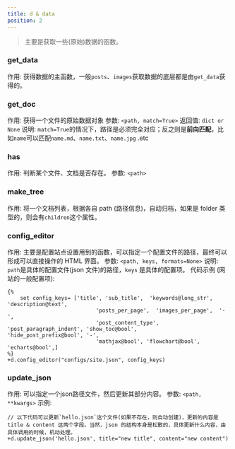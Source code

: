 ```yaml
---
title: d & data
position: 2
---
```

> 主要是获取一些(原始)数据的函数。

### get_data
作用: 获得数据的主函数，一般`posts`、`images`获取数据的底层都是由`get_data`获得的。


### get_doc
作用: 获得一个文件的原始数据对象
参数: `<path, match=True>`
返回值: `dict or None`
说明: `match=True`的情况下，路径是必须完全对应；反之则是**前向匹配**，比如`name`可以匹配`name.md`、`name.txt`、`name.jpg` .etc

### has
作用: 判断某个文件、文档是否存在。
参数: `<path>`

### make_tree
作用:  将一个文档列表，根据各自 path (路径信息)，自动归档，如果是 folder 类型的，则会有`children`这个属性。

### config_editor
作用: 主要是配置站点设置用到的函数，可以指定一个配置文件的路径，最终可以形成可以直接操作的 HTML 界面。
参数: `<path, keys, formats=None>`
说明: `path`是具体的配置文件(json 文件)的路径，`keys` 是具体的配置项。
代码示例 (网站的一般配置项):
```jade
{%
    set config_keys= ['title', 'sub_title',  'keywords@long_str',  'description@text',
							'posts_per_page',  'images_per_page',  '-',
							'post_content_type',  'post_paragraph_indent', 'show_toc@bool',                                                                   'hide_post_prefix@bool', '-',
							'mathjax@bool', 'flowchart@bool', 'echarts@bool',]
%}
+d.config_editor("configs/site.json", config_keys)
```

### update_json
作用: 可以指定一个json路径文件，然后更新其部分内容。
参数: `<path, **kwargs>`
示例:
```jade
// 以下代码可以更新`hello.json`这个文件(如果不存在，则自动创建)，更新的内容是 title & content 这两个字段。当然，json 的结构本身是松散的，具体更新什么内容，由具体调用的时候，机动处理。
+d.update_json('hello.json', title="new title", content="new content")
```